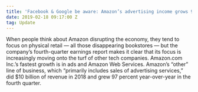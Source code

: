 ```yaml
---
title: 'Facebook & Google be aware: Amazon’s advertising income grows 97% in 2018'
date: 2019-02-18 09:17:00 Z
tag: Update
---
```




When people think about Amazon disrupting the economy, they tend to focus on physical retail — all those disappearing bookstores — but the company’s fourth-quarter earnings report makes it clear that its focus is increasingly moving onto the turf of other tech companies. Amazon.com Inc.’s fastest growth is in ads and Amazon Web Services. Amazon’s “other” line of business, which “primarily includes sales of advertising services,” did $10 billion of revenue in 2018 and grew 97 percent year-over-year in the fourth quarter.
